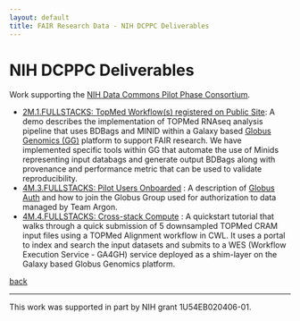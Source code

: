 ```yaml
---
layout: default
title: FAIR Research Data - NIH DCPPC Deliverables
---
```


# NIH DCPPC Deliverables

Work supporting the [NIH Data Commons Pilot Phase Consortium](https://www.nihdatacommons.us).

*  [2M.1.FULLSTACKS: TopMed Workflow(s) registered on Public Site](rna-seq-pipeline.md):
   A demo describes the implementation of TOPMed RNAseq analysis
   pipeline that uses BDBags and MINID within a Galaxy based
   [Globus Genomics (GG)](http://globusgenomics.org) platform to
   support FAIR research. We have implemented specific tools within GG that
   automate the use of Minids representing input databags and generate
   output BDBags along with provenance and performance metric that can
   be used to validate reproducibility.
*  [4M.3.FULLSTACKS: Pilot Users Onboarded](globus-auth.html) : A
   description of
   [Globus Auth](https://docs.globus.org/api/auth/developer-guide/)
   and how to join the Globus Group used for authorization to data
   managed by Team Argon.
*  [4M.4.FULLSTACKS: Cross-stack Compute](cross-stack-4m.html) : A
   quickstart tutorial that walks through a quick submission of 5
   downsampled TOPMed CRAM input files using a TOPMed Alignment workflow
   in CWL. It uses a portal to index and search the input datasets and
   submits to a WES (Workflow Execution Service - GA4GH) service deployed
   as a shim-layer on the Galaxy based Globus Genomics platform.

[back](./)

---

This work was supported in part by NIH grant 1U54EB020406-01.
